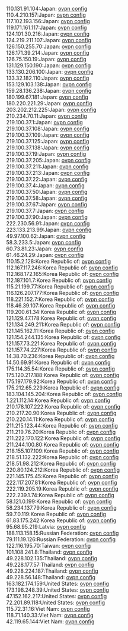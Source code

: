 110.131.91.104:Japan: [ovpn config](vpn/110_131_91_104.ovpn)  
110.4.210.157:Japan: [ovpn config](vpn/110_4_210_157.ovpn)  
117.102.193.156:Japan: [ovpn config](vpn/117_102_193_156.ovpn)  
119.171.161.117:Japan: [ovpn config](vpn/119_171_161_117.ovpn)  
124.101.30.216:Japan: [ovpn config](vpn/124_101_30_216.ovpn)  
124.219.211.107:Japan: [ovpn config](vpn/124_219_211_107.ovpn)  
126.150.255.70:Japan: [ovpn config](vpn/126_150_255_70.ovpn)  
126.171.39.214:Japan: [ovpn config](vpn/126_171_39_214.ovpn)  
126.75.150.19:Japan: [ovpn config](vpn/126_75_150_19.ovpn)  
131.129.150.190:Japan: [ovpn config](vpn/131_129_150_190.ovpn)  
133.130.206.100:Japan: [ovpn config](vpn/133_130_206_100.ovpn)  
133.32.182.110:Japan: [ovpn config](vpn/133_32_182_110.ovpn)  
153.129.103.138:Japan: [ovpn config](vpn/153_129_103_138.ovpn)  
159.28.136.238:Japan: [ovpn config](vpn/159_28_136_238.ovpn)  
180.199.67.181:Japan: [ovpn config](vpn/180_199_67_181.ovpn)  
180.220.221.29:Japan: [ovpn config](vpn/180_220_221_29.ovpn)  
203.202.212.225:Japan: [ovpn config](vpn/203_202_212_225.ovpn)  
210.234.70.11:Japan: [ovpn config](vpn/210_234_70_11.ovpn)  
219.100.37.1:Japan: [ovpn config](vpn/219_100_37_1.ovpn)  
219.100.37.108:Japan: [ovpn config](vpn/219_100_37_108.ovpn)  
219.100.37.109:Japan: [ovpn config](vpn/219_100_37_109.ovpn)  
219.100.37.125:Japan: [ovpn config](vpn/219_100_37_125.ovpn)  
219.100.37.138:Japan: [ovpn config](vpn/219_100_37_138.ovpn)  
219.100.37.19:Japan: [ovpn config](vpn/219_100_37_19.ovpn)  
219.100.37.205:Japan: [ovpn config](vpn/219_100_37_205.ovpn)  
219.100.37.211:Japan: [ovpn config](vpn/219_100_37_211.ovpn)  
219.100.37.213:Japan: [ovpn config](vpn/219_100_37_213.ovpn)  
219.100.37.22:Japan: [ovpn config](vpn/219_100_37_22.ovpn)  
219.100.37.4:Japan: [ovpn config](vpn/219_100_37_4.ovpn)  
219.100.37.50:Japan: [ovpn config](vpn/219_100_37_50.ovpn)  
219.100.37.58:Japan: [ovpn config](vpn/219_100_37_58.ovpn)  
219.100.37.67:Japan: [ovpn config](vpn/219_100_37_67.ovpn)  
219.100.37.7:Japan: [ovpn config](vpn/219_100_37_7.ovpn)  
219.100.37.90:Japan: [ovpn config](vpn/219_100_37_90.ovpn)  
222.230.56.91:Japan: [ovpn config](vpn/222_230_56_91.ovpn)  
223.133.213.99:Japan: [ovpn config](vpn/223_133_213_99.ovpn)  
49.97.100.62:Japan: [ovpn config](vpn/49_97_100_62.ovpn)  
58.3.233.5:Japan: [ovpn config](vpn/58_3_233_5.ovpn)  
60.73.81.23:Japan: [ovpn config](vpn/60_73_81_23.ovpn)  
61.46.24.29:Japan: [ovpn config](vpn/61_46_24_29.ovpn)  
110.15.2.128:Korea Republic of: [ovpn config](vpn/110_15_2_128.ovpn)  
112.167.117.246:Korea Republic of: [ovpn config](vpn/112_167_117_246.ovpn)  
112.168.172.165:Korea Republic of: [ovpn config](vpn/112_168_172_165.ovpn)  
112.187.101.7:Korea Republic of: [ovpn config](vpn/112_187_101_7.ovpn)  
115.21.199.77:Korea Republic of: [ovpn config](vpn/115_21_199_77.ovpn)  
116.126.207.177:Korea Republic of: [ovpn config](vpn/116_126_207_177.ovpn)  
118.221.152.7:Korea Republic of: [ovpn config](vpn/118_221_152_7.ovpn)  
118.46.39.107:Korea Republic of: [ovpn config](vpn/118_46_39_107.ovpn)  
119.200.61.34:Korea Republic of: [ovpn config](vpn/119_200_61_34.ovpn)  
121.129.47.178:Korea Republic of: [ovpn config](vpn/121_129_47_178.ovpn)  
121.134.249.211:Korea Republic of: [ovpn config](vpn/121_134_249_211.ovpn)  
121.145.162.11:Korea Republic of: [ovpn config](vpn/121_145_162_11.ovpn)  
121.154.244.135:Korea Republic of: [ovpn config](vpn/121_154_244_135.ovpn)  
121.157.73.221:Korea Republic of: [ovpn config](vpn/121_157_73_221.ovpn)  
121.157.74.227:Korea Republic of: [ovpn config](vpn/121_157_74_227.ovpn)  
14.38.70.236:Korea Republic of: [ovpn config](vpn/14_38_70_236.ovpn)  
14.50.69.91:Korea Republic of: [ovpn config](vpn/14_50_69_91.ovpn)  
175.114.35.54:Korea Republic of: [ovpn config](vpn/175_114_35_54.ovpn)  
175.120.217.188:Korea Republic of: [ovpn config](vpn/175_120_217_188.ovpn)  
175.197.179.92:Korea Republic of: [ovpn config](vpn/175_197_179_92.ovpn)  
175.212.65.229:Korea Republic of: [ovpn config](vpn/175_212_65_229.ovpn)  
183.104.145.204:Korea Republic of: [ovpn config](vpn/183_104_145_204.ovpn)  
1.221.112.14:Korea Republic of: [ovpn config](vpn/1_221_112_14.ovpn)  
210.178.107.222:Korea Republic of: [ovpn config](vpn/210_178_107_222.ovpn)  
210.217.20.90:Korea Republic of: [ovpn config](vpn/210_217_20_90.ovpn)  
210.220.14.11:Korea Republic of: [ovpn config](vpn/210_220_14_11.ovpn)  
211.215.123.44:Korea Republic of: [ovpn config](vpn/211_215_123_44.ovpn)  
211.219.76.20:Korea Republic of: [ovpn config](vpn/211_219_76_20.ovpn)  
211.222.170.122:Korea Republic of: [ovpn config](vpn/211_222_170_122.ovpn)  
211.244.100.80:Korea Republic of: [ovpn config](vpn/211_244_100_80.ovpn)  
218.155.107.109:Korea Republic of: [ovpn config](vpn/218_155_107_109.ovpn)  
218.51.132.222:Korea Republic of: [ovpn config](vpn/218_51_132_222.ovpn)  
218.51.98.212:Korea Republic of: [ovpn config](vpn/218_51_98_212.ovpn)  
220.80.124.212:Korea Republic of: [ovpn config](vpn/220_80_124_212.ovpn)  
221.145.175.45:Korea Republic of: [ovpn config](vpn/221_145_175_45.ovpn)  
222.117.207.81:Korea Republic of: [ovpn config](vpn/222_117_207_81.ovpn)  
222.119.205.19:Korea Republic of: [ovpn config](vpn/222_119_205_19.ovpn)  
222.239.1.74:Korea Republic of: [ovpn config](vpn/222_239_1_74.ovpn)  
58.121.0.199:Korea Republic of: [ovpn config](vpn/58_121_0_199.ovpn)  
58.234.137.79:Korea Republic of: [ovpn config](vpn/58_234_137_79.ovpn)  
59.7.0.119:Korea Republic of: [ovpn config](vpn/59_7_0_119.ovpn)  
61.83.175.242:Korea Republic of: [ovpn config](vpn/61_83_175_242.ovpn)  
95.68.95.219:Latvia: [ovpn config](vpn/95_68_95_219.ovpn)  
188.113.158.15:Russian Federation: [ovpn config](vpn/188_113_158_15.ovpn)  
79.111.19.126:Russian Federation: [ovpn config](vpn/79_111_19_126.ovpn)  
122.116.195.70:Taiwan: [ovpn config](vpn/122_116_195_70.ovpn)  
101.108.241.8:Thailand: [ovpn config](vpn/101_108_241_8.ovpn)  
49.228.102.135:Thailand: [ovpn config](vpn/49_228_102_135.ovpn)  
49.228.177.57:Thailand: [ovpn config](vpn/49_228_177_57.ovpn)  
49.228.224.187:Thailand: [ovpn config](vpn/49_228_224_187.ovpn)  
49.228.56.148:Thailand: [ovpn config](vpn/49_228_56_148.ovpn)  
163.182.174.159:United States: [ovpn config](vpn/163_182_174_159.ovpn)  
173.198.248.39:United States: [ovpn config](vpn/173_198_248_39.ovpn)  
47.152.162.217:United States: [ovpn config](vpn/47_152_162_217.ovpn)  
72.201.89.118:United States: [ovpn config](vpn/72_201_89_118.ovpn)  
115.72.31.16:Viet Nam: [ovpn config](vpn/115_72_31_16.ovpn)  
118.71.140.33:Viet Nam: [ovpn config](vpn/118_71_140_33.ovpn)  
42.119.65.144:Viet Nam: [ovpn config](vpn/42_119_65_144.ovpn)  
